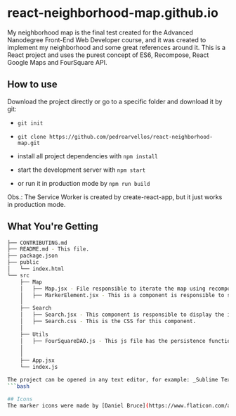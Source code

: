 # react-neighborhood-map.github.io

My neighborhood map is the final test created for the Advanced Nanodegree Front-End Web Developer course, and it was created to implement my neighborhood and some great references around it. This is a React project and uses the purest concept of ES6, Recompose, React Google Maps and FourSquare API.

## How to use

Download the project directly or go to a specific folder and download it by git:

* `git init`

* `git clone https://github.com/pedroarvellos/react-neighborhood-map.git`

* install all project dependencies with `npm install`
* start the development server with `npm start`
* or run it in production mode by `npm run build`

Obs.: The Service Worker is created by create-react-app, but it just works in production mode.

## What You're Getting
```bash
├── CONTRIBUTING.md
├── README.md - This file.
├── package.json
├── public
│   └── index.html
└── src
    ├── Map
    │   ├── Map.jsx - File responsible to iterate the map using recompose.
    │   ├── MarkerElement.jsx - This is a component is responsible to show the marker in the map.
    │
    ├── Search
    │   ├── Search.jsx - This component is responsible to display the input for search.
    │   ├── Search.css - This is the CSS for this component.
    │
    ├── Utils
    │   ├── FourSquareDAO.js - This js file has the persistence function to get data from FourSquare
    │
    │
    ├── App.jsx
    └── index.js

The project can be opened in any text editor, for example: _Sublime Text_, _Visual Studio_,  _Atom_, etc. To execute the project.
```bash

## Icons
The marker icons were made by [Daniel Bruce](https://www.flaticon.com/authors/daniel-bruce) from www.flaticon.com
